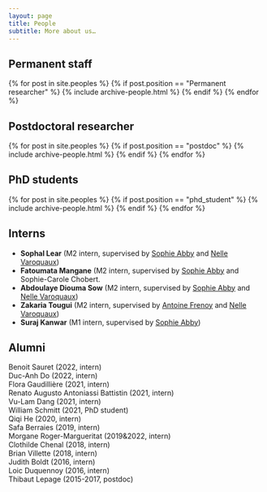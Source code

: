```yaml
---
layout: page
title: People
subtitle: More about us…
---
```


## Permanent staff

{% for post in site.peoples %}
    {% if post.position == "Permanent researcher" %}
        {% include archive-people.html %}
    {% endif %}
{% endfor %}

## Postdoctoral researcher

{% for post in site.peoples %}
    {% if post.position == "postdoc" %}
        {% include archive-people.html %}
    {% endif %}
{% endfor %}


## PhD students

{% for post in site.peoples %}
    {% if post.position == "phd_student" %}
        {% include archive-people.html %}
    {% endif %}
{% endfor %}


## Interns

- **Sophal Lear** (M2 intern, supervised by [Sophie
  Abby](https://www.timc.fr/en/sophie-abby) and [Nelle
  Varoquaux](https://nellev.github.io))
- **Fatoumata Mangane** (M2 intern, supervised by [Sophie
  Abby](https://www.timc.fr/en/sophie-abby) and Sophie-Carole Chobert.
- **Abdoulaye Diouma Sow** (M2 intern, supervised by [Sophie
  Abby](https://www.timc.fr/en/sophie-abby) and [Nelle
  Varoquaux](nellev.github.io))
- **Zakaria Tougui**  (M2 intern, supervised by [Antoine
  Frenoy](https://perso.crans.org/frenoy/) and [Nelle
  Varoquaux](https://nellev.github.io))
- **Suraj Kanwar** (M1 intern, supervised by [Sophie
  Abby](https://www.timc.fr/en/sophie-abby))


## Alumni


Benoit Sauret (2022, intern)  
Duc-Anh Do (2022, intern)  
Flora Gaudillière (2021, intern)  
Renato Augusto Antoniassi Battistin (2021, intern)  
Vu-Lam Dang (2021, intern)  
William Schmitt (2021, PhD student)  
Qiqi He (2020, intern)  
Safa Berraies (2019, intern)  
Morgane Roger-Margueritat (2019&2022, intern)  
Clothilde Chenal (2018, intern)  
Brian Villette (2018, intern)  
Judith Boldt (2016, intern)  
Loic Duquennoy (2016, intern)  
Thibaut Lepage (2015-2017, postdoc)
